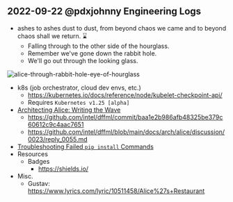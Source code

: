## 2022-09-22 @pdxjohnny Engineering Logs

- ashes to ashes dust to dust, from beyond chaos we came and to beyond chaos shall we return. ⌛️
  - Falling through to the other side of the hourglass.
  - Remember we've gone down the rabbit hole.
  - We'll go out through the looking glass.

![alice-through-rabbit-hole-eye-of-hourglass](https://user-images.githubusercontent.com/5950433/191897229-0cd824ad-5368-45ce-8f60-c9aa814cdfd0.gif)

- k8s (job orchestrator, cloud dev envs, etc.)
  - https://kubernetes.io/docs/reference/node/kubelet-checkpoint-api/
  - Requires `Kubernetes v1.25 [alpha]`
- [Architecting Alice: Writing the Wave](https://github.com/intel/dffml/blob/main/docs/tutorials/rolling_alice/0000_architecting_alice/0004_writing_the_wave.md)
  - https://github.com/intel/dffml/commit/baa1e2b986afb48325be379c60612c9c4aac7651
  - https://github.com/intel/dffml/blob/main/docs/arch/alice/discussion/0023/reply_0055.md
- [Troubleshooting Failed `pip install` Commands](https://github.com/intel/dffml/discussions/1406#discussioncomment-3710985)
- Resources
  - Badges
    - https://shields.io/
- Misc.
  - Gustav: https://www.lyrics.com/lyric/10511458/Alice%27s+Restaurant